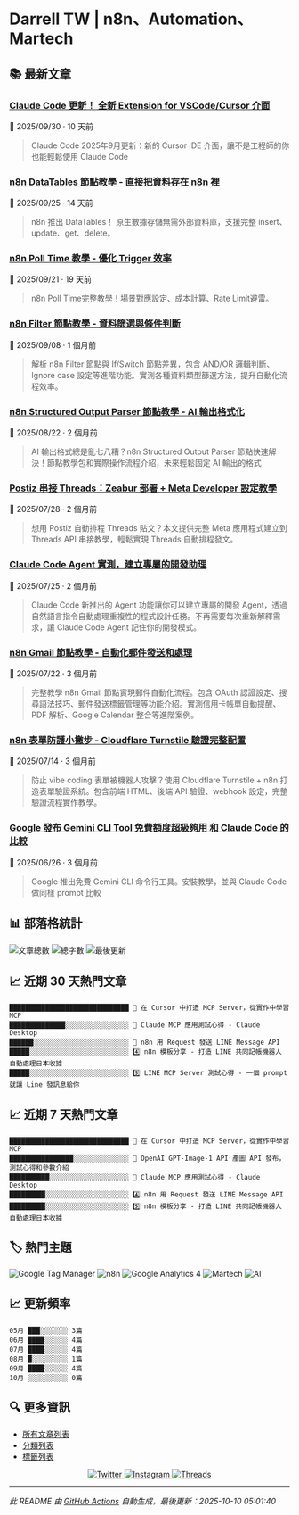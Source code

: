 # Darrell TW | n8n、Automation、Martech

## 📚 最新文章

### [Claude Code 更新！ 全新 Extension for VSCode/Cursor 介面](https://www.darrelltw.com/claude_code_update_202509/?utm_source=github_readme&utm_medium=referral)
📅 2025/09/30 · 10 天前

> Claude Code 2025年9月更新：新的 Cursor IDE 介面，讓不是工程師的你也能輕鬆使用 Claude Code


### [n8n DataTables 節點教學 - 直接把資料存在 n8n 裡](https://www.darrelltw.com/n8n-datatables-node/?utm_source=github_readme&utm_medium=referral)
📅 2025/09/25 · 14 天前

> n8n 推出 DataTables！ 原生數據存儲無需外部資料庫，支援完整 insert、update、get、delete。


### [n8n Poll Time 教學 - 優化 Trigger 效率](https://www.darrelltw.com/n8n-poll-time-setting/?utm_source=github_readme&utm_medium=referral)
📅 2025/09/21 · 19 天前

> n8n Poll Time完整教學！場景對應設定、成本計算、Rate Limit避雷。


### [n8n Filter 節點教學 - 資料篩選與條件判斷](https://www.darrelltw.com/n8n-filter-node/?utm_source=github_readme&utm_medium=referral)
📅 2025/09/08 · 1 個月前

> 解析 n8n Filter 節點與 If/Switch 節點差異，包含 AND/OR 邏輯判斷、Ignore case 設定等進階功能。實測各種資料類型篩選方法，提升自動化流程效率。


### [n8n Structured Output Parser 節點教學 - AI 輸出格式化](https://www.darrelltw.com/n8n_structured_output_parser_node/?utm_source=github_readme&utm_medium=referral)
📅 2025/08/22 · 2 個月前

> AI 輸出格式總是亂七八糟？n8n Structured Output Parser 節點快速解決！節點教學包和實際操作流程介紹，未來輕鬆固定 AI 輸出的格式


### [Postiz 串接 Threads：Zeabur 部署 + Meta Developer 設定教學](https://www.darrelltw.com/postiz-zeabur-threads-tutorial/?utm_source=github_readme&utm_medium=referral)
📅 2025/07/28 · 2 個月前

> 想用 Postiz 自動排程 Threads 貼文？本文提供完整 Meta 應用程式建立到 Threads API 串接教學，輕鬆實現 Threads 自動排程發文。


### [Claude Code Agent 實測，建立專屬的開發助理](https://www.darrelltw.com/claude-code-agent/?utm_source=github_readme&utm_medium=referral)
📅 2025/07/25 · 2 個月前

> Claude Code 新推出的 Agent 功能讓你可以建立專屬的開發 Agent，透過自然語言指令自動處理重複性的程式設計任務。不再需要每次重新解釋需求，讓 Claude Code Agent 記住你的開發模式。


### [n8n Gmail 節點教學 - 自動化郵件發送和處理](https://www.darrelltw.com/n8n-gmail-node/?utm_source=github_readme&utm_medium=referral)
📅 2025/07/22 · 3 個月前

> 完整教學 n8n Gmail 節點實現郵件自動化流程。包含 OAuth 認證設定、搜尋語法技巧、郵件發送標籤管理等功能介紹。實測信用卡帳單自動提醒、PDF 解析、Google Calendar 整合等進階案例。


### [n8n 表單防護小撇步 - Cloudflare Turnstile 驗證完整配置](https://www.darrelltw.com/n8n-with-cloudflare-turnstile-CAPTCHA/?utm_source=github_readme&utm_medium=referral)
📅 2025/07/14 · 3 個月前

> 防止 vibe coding 表單被機器人攻擊？使用 Cloudflare Turnstile + n8n 打造表單驗證系統。包含前端 HTML、後端 API 驗證、webhook 設定，完整驗證流程實作教學。


### [Google 發布 Gemini CLI Tool 免費額度超級夠用 和 Claude Code 的比較](https://www.darrelltw.com/google-gemini-cli/?utm_source=github_readme&utm_medium=referral)
📅 2025/06/26 · 3 個月前

> Google 推出免費 Gemini CLI 命令行工具。安裝教學，並與 Claude Code 做同樣 prompt 比較


## 📊 部落格統計
![文章總數](https://img.shields.io/badge/文章總數-108-blue?style=flat-square)
![總字數](https://img.shields.io/badge/總字數-236,762+-blue?style=flat-square)
![最後更新](https://img.shields.io/badge/最後更新-2025/10/10-green?style=flat-square)

## 📈 近期 30 天熱門文章
```text
██████████████████████████████ 🥇 在 Cursor 中打造 MCP Server，從實作中學習 MCP
██████████████░░░░░░░░░░░░░░░░ 🥈 Claude MCP 應用測試心得 - Claude Desktop
██████░░░░░░░░░░░░░░░░░░░░░░░░ 🥉 n8n 用 Request 發送 LINE Message API
█████░░░░░░░░░░░░░░░░░░░░░░░░░ 4️⃣ n8n 模板分享 - 打造 LINE 共同記帳機器人 自動處理日本收據
█████░░░░░░░░░░░░░░░░░░░░░░░░░ 5️⃣ LINE MCP Server 測試心得 - 一個 prompt 就讓 Line 發訊息給你
```


## 📈 近期 7 天熱門文章
```text
██████████████████████████████ 🥇 在 Cursor 中打造 MCP Server，從實作中學習 MCP
████████████████░░░░░░░░░░░░░░ 🥈 OpenAI GPT-Image-1 API 產圖 API 發布，測試心得和參數介紹
██████████░░░░░░░░░░░░░░░░░░░░ 🥉 Claude MCP 應用測試心得 - Claude Desktop
█████████░░░░░░░░░░░░░░░░░░░░░ 4️⃣ n8n 用 Request 發送 LINE Message API
█████████░░░░░░░░░░░░░░░░░░░░░ 5️⃣ n8n 模板分享 - 打造 LINE 共同記帳機器人 自動處理日本收據
```


## 🏷️ 熱門主題
![Google Tag Manager](https://img.shields.io/badge/Google%20Tag%20Manager-27-orange?style=flat-square) ![n8n](https://img.shields.io/badge/n8n-23-orange?style=flat-square) ![Google Analytics 4](https://img.shields.io/badge/Google%20Analytics%204-15-orange?style=flat-square) ![Martech](https://img.shields.io/badge/Martech-13-orange?style=flat-square) ![AI](https://img.shields.io/badge/AI-8-orange?style=flat-square)

## 📈 更新頻率
```text
05月 ███░░░░░░░ 3篇
06月 ████░░░░░░ 4篇
07月 ████░░░░░░ 4篇
08月 █░░░░░░░░░ 1篇
09月 ████░░░░░░ 4篇
10月 ░░░░░░░░░░ 0篇
```


## 🔍 更多資訊
- [所有文章列表](https://www.darrelltw.com/archives/)
- [分類列表](https://www.darrelltw.com/categories/)
- [標籤列表](https://www.darrelltw.com/tags/)

<div align="center">
  <a href="https://twitter.com/DarrellMarTech" target="_blank">
    <img src="https://img.shields.io/badge/Twitter-1DA1F2?style=for-the-badge&logo=twitter&logoColor=white" alt="Twitter">
  </a>
  <a href="https://www.instagram.com/darrell_tw_/" target="_blank">
    <img src="https://img.shields.io/badge/Instagram-E4405F?style=for-the-badge&logo=instagram&logoColor=white" alt="Instagram">
  </a>
  <a href="https://www.threads.net/@darrell_tw_" target="_blank">
    <img src="https://img.shields.io/badge/Threads-000000?style=for-the-badge&logo=threads&logoColor=white" alt="Threads">
  </a>
</div>

---
*此 README 由 [GitHub Actions](https://github.com/Darrellwan/hexo_blog/actions) 自動生成，最後更新：2025-10-10 05:01:40*
